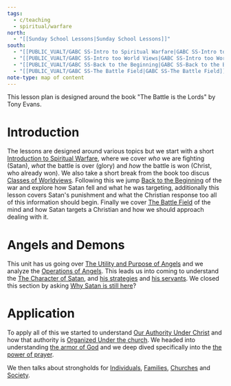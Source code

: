 ```yaml
---
tags:
  - c/teaching
  - spiritual/warfare
north:
  - "[[Sunday School Lessons|Sunday School Lessons]]"
south:
  - "[[PUBLIC_VUALT/GABC SS-Intro to Spiritual Warfare|GABC SS-Intro to Spiritual Warfare]]"
  - "[[PUBLIC_VUALT/GABC SS-Intro too World Views|GABC SS-Intro too World Views]]"
  - "[[PUBLIC_VUALT/GABC SS-Back to the Beginning|GABC SS-Back to the Beginning]]"
  - "[[PUBLIC_VUALT/GABC SS-The Battle Field|GABC SS-The Battle Field]]"
note-type: map of content
---
```

This lesson plan is designed around the book "The Battle is the Lords" by Tony Evans.

# Introduction
The lessons are designed around various topics but we start with a short [Introduction to Spiritual Warfare](PUBLIC_VUALT/GABC%20SS-Intro%20to%20Spiritual%20Warfare%7CIntroduction%20to%20Spiritual%20Warfare.md), where we cover *who* we are fighting (Satan), *what* the battle is over (glory) and *how* the battle is won (Christ, who already won). We also take a short break from the book too discus [Classes of Worldviews](PUBLIC_VUALT/GABC%20SS-Intro%20too%20World%20Views%7CClasses%20of%20Worldviews.md). Following this we jump [Back to the Beginning](PUBLIC_VUALT/GABC%20SS-Back%20to%20the%20Beginning%7CBack%20to%20the%20Beginning.md) of the war and explore how Satan fell and what he was targeting, additionally this lesson covers Satan's punishment and what the Christian response too all of this information should begin. Finally we cover [The Battle Field](PUBLIC_VUALT/GABC%20SS-The%20Battle%20Field%7CThe%20Battle%20Field.md) of the mind and how Satan targets a Christian and how we should approach dealing with it.

# Angels and Demons
This unit has us going over [The Utility and Purpose of Angels](GABC%20SS-The%20Utility%20and%20Purpose%20of%20Angels%7CThe%20Utility%20and%20Purpose%20of%20Angels.md) and we analyze the [Operations of Angels](GABC%20SS-Operations%20of%20Angles%7COperations%20of%20Angels.md). This leads us into coming to understand the [The Character of Satan](GABC%20SS-The%20Character%20of%20Satan%7CThe%20Character%20of%20Satan.md),  and [his strategies](GABC%20SS-Strategies%20Satan%20Uses%7Chis%20strategies.md) and [his servants](GABC%20SS-Intro%20to%20Demonology%7Chis%20servants.md). We closed this section by asking [Why Satan is still here](GABC%20SS-Why%20is%20Satan%20still%20here%7CWhy%20Satan%20is%20still%20here.md)?

# Application
To apply all of this we started to understand [Our Authority Under Christ](GABC%20SS-Our%20Authority%20Under%20Christ%7COur%20Authority%20Under%20Christ.md) and how that authority is [Organized Under the church](GABC%20SS-The%20Authorization%20Organization.md).  We headed into understanding [the armor of God](GABC%20SS-The%20Armor%20of%20God.md) and we deep dived specifically into the [the power of prayer](GABC%20SS-Spear%20of%20Prayer.md).

We then talks about strongholds for [Individuals](../GABC%20SS-Personal%20Strongholds.md), [Families](GABC%20SS-Familia%20Strongholds.md), [Churches](GABC%20SS-Eclesial%20Strongholds.md) and [Society](GABC%20SS-Socetial%20Strongholds.md).